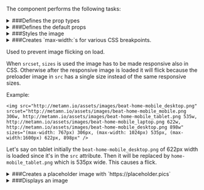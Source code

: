 The component performs the following tasks:

<details>
	<summary>###Defines the prop types

</summary>
* The image source

* A set of image sources

* A set of source sizes

* The image title

* The image width in px

* The image height in px

* The image placeholder

* To use ProgressiveImage?

* Is it still loading?

* Delay the loading of the image in miliseconds

* The widths used in the srcSet.
Useful to avoid image flicks on loading with CSS media queries

* The image click handler.

</details>

<details>
	<summary>###Defines the default props

</summary>
</details>

<details>
	<summary>###Styles the image

</summary>
</details>

<details>
	<summary>###Creates `max-width:`s for various CSS breakpoints.

Used to prevent image flicking on load.

When `srcset`, `sizes` is used the image has to be made responsive also in CSS. Otherwise after the responsive image is loaded it will flick because the preloader image in `src` has a single size instead of the same responsive sizes.

Example:
```
<img src="http://metamn.io/assets/images/beat-home-mobile_desktop.png" srcset="http://metamn.io/assets/images/beat-home-mobile_mobile.png 306w, http://metamn.io/assets/images/beat-home-mobile_tablet.png 535w, http://metamn.io/assets/images/beat-home-mobile_laptop.png 622w, http://metamn.io/assets/images/beat-home-mobile_desktop.png 898w" sizes="(max-width: 767px) 306px, (max-width: 1024px) 535px, (max-width:1600px) 622px, 898px" />
```
Let's say on tablet initially the `beat-home-mobile_desktop.png` of 622px width is loaded since it's in the `src` attribute. Then it will be replaced by `home-mobile_tablet.png` which is 535px wide. This causes a flick.

</summary>
</details>

<details>
	<summary>###Creates a placeholder image with `https://placeholder.pics`

</summary>
</details>

<details>
	<summary>###Displays an image

</summary>
* Creates a placeholder image.

* Returns a placeholder if the image is missing

* Sets a responsive width for each breakpoint to avoid image flicking

* Sets up an image click handler

For thumbs ans slider there is a different handler

</details>

